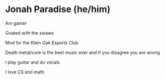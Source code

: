 # Jonah Paradise (he/him)

Am gamer

Goated with the swaws

Mod for the Klein Oak Esports Club

Death metal/core is the best music ever and if you disagree you are wrong

I play guitar and do vocals

I love CS and math
